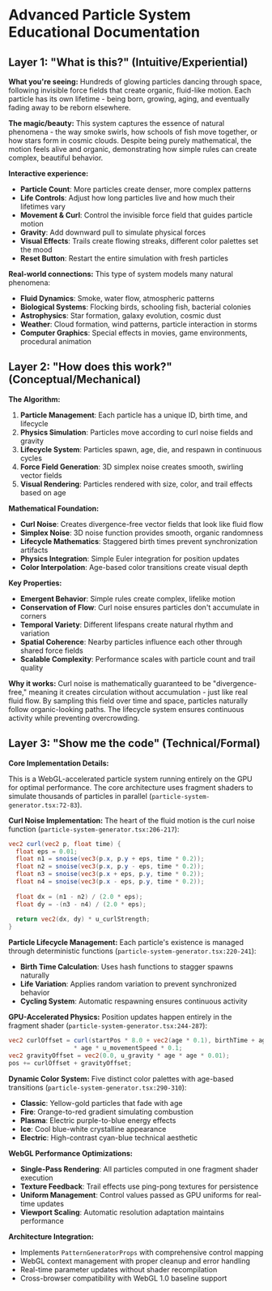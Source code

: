 # Advanced Particle System Educational Documentation

## Layer 1: "What is this?" (Intuitive/Experiential)

**What you're seeing:** Hundreds of glowing particles dancing through space, following invisible force fields that create organic, fluid-like motion. Each particle has its own lifetime - being born, growing, aging, and eventually fading away to be reborn elsewhere.

**The magic/beauty:** This system captures the essence of natural phenomena - the way smoke swirls, how schools of fish move together, or how stars form in cosmic clouds. Despite being purely mathematical, the motion feels alive and organic, demonstrating how simple rules can create complex, beautiful behavior.

**Interactive experience:**
- **Particle Count**: More particles create denser, more complex patterns
- **Life Controls**: Adjust how long particles live and how much their lifetimes vary
- **Movement & Curl**: Control the invisible force field that guides particle motion
- **Gravity**: Add downward pull to simulate physical forces
- **Visual Effects**: Trails create flowing streaks, different color palettes set the mood
- **Reset Button**: Restart the entire simulation with fresh particles

**Real-world connections:** This type of system models many natural phenomena:
- **Fluid Dynamics**: Smoke, water flow, atmospheric patterns
- **Biological Systems**: Flocking birds, schooling fish, bacterial colonies  
- **Astrophysics**: Star formation, galaxy evolution, cosmic dust
- **Weather**: Cloud formation, wind patterns, particle interaction in storms
- **Computer Graphics**: Special effects in movies, game environments, procedural animation

## Layer 2: "How does this work?" (Conceptual/Mechanical)

**The Algorithm:**
1. **Particle Management**: Each particle has a unique ID, birth time, and lifecycle
2. **Physics Simulation**: Particles move according to curl noise fields and gravity
3. **Lifecycle System**: Particles spawn, age, die, and respawn in continuous cycles
4. **Force Field Generation**: 3D simplex noise creates smooth, swirling vector fields
5. **Visual Rendering**: Particles rendered with size, color, and trail effects based on age

**Mathematical Foundation:**
- **Curl Noise**: Creates divergence-free vector fields that look like fluid flow
- **Simplex Noise**: 3D noise function provides smooth, organic randomness
- **Lifecycle Mathematics**: Staggered birth times prevent synchronization artifacts
- **Physics Integration**: Simple Euler integration for position updates
- **Color Interpolation**: Age-based color transitions create visual depth

**Key Properties:**
- **Emergent Behavior**: Simple rules create complex, lifelike motion
- **Conservation of Flow**: Curl noise ensures particles don't accumulate in corners
- **Temporal Variety**: Different lifespans create natural rhythm and variation
- **Spatial Coherence**: Nearby particles influence each other through shared force fields
- **Scalable Complexity**: Performance scales with particle count and trail quality

**Why it works:** Curl noise is mathematically guaranteed to be "divergence-free," meaning it creates circulation without accumulation - just like real fluid flow. By sampling this field over time and space, particles naturally follow organic-looking paths. The lifecycle system ensures continuous activity while preventing overcrowding.

## Layer 3: "Show me the code" (Technical/Formal)

**Core Implementation Details:**

This is a WebGL-accelerated particle system running entirely on the GPU for optimal performance. The core architecture uses fragment shaders to simulate thousands of particles in parallel (`particle-system-generator.tsx:72-83`).

**Curl Noise Implementation:**
The heart of the fluid motion is the curl noise function (`particle-system-generator.tsx:206-217`):

```glsl
vec2 curl(vec2 p, float time) {
  float eps = 0.01;
  float n1 = snoise(vec3(p.x, p.y + eps, time * 0.2));
  float n2 = snoise(vec3(p.x, p.y - eps, time * 0.2));
  float n3 = snoise(vec3(p.x + eps, p.y, time * 0.2));
  float n4 = snoise(vec3(p.x - eps, p.y, time * 0.2));
  
  float dx = (n1 - n2) / (2.0 * eps);
  float dy = -(n3 - n4) / (2.0 * eps);
  
  return vec2(dx, dy) * u_curlStrength;
}
```

**Particle Lifecycle Management:**
Each particle's existence is managed through deterministic functions (`particle-system-generator.tsx:220-241`):
- **Birth Time Calculation**: Uses hash functions to stagger spawns naturally
- **Life Variation**: Applies random variation to prevent synchronized behavior
- **Cycling System**: Automatic respawning ensures continuous activity

**GPU-Accelerated Physics:**
Position updates happen entirely in the fragment shader (`particle-system-generator.tsx:244-287`):

```glsl
vec2 curlOffset = curl(startPos * 8.0 + vec2(age * 0.1), birthTime + age) 
                  * age * u_movementSpeed * 0.1;
vec2 gravityOffset = vec2(0.0, u_gravity * age * age * 0.01);
pos += curlOffset + gravityOffset;
```

**Dynamic Color System:**
Five distinct color palettes with age-based transitions (`particle-system-generator.tsx:290-310`):
- **Classic**: Yellow-gold particles that fade with age
- **Fire**: Orange-to-red gradient simulating combustion
- **Plasma**: Electric purple-to-blue energy effects
- **Ice**: Cool blue-white crystalline appearance
- **Electric**: High-contrast cyan-blue technical aesthetic

**WebGL Performance Optimizations:**
- **Single-Pass Rendering**: All particles computed in one fragment shader execution
- **Texture Feedback**: Trail effects use ping-pong textures for persistence
- **Uniform Management**: Control values passed as GPU uniforms for real-time updates
- **Viewport Scaling**: Automatic resolution adaptation maintains performance

**Architecture Integration:**
- Implements `PatternGeneratorProps` with comprehensive control mapping
- WebGL context management with proper cleanup and error handling
- Real-time parameter updates without shader recompilation
- Cross-browser compatibility with WebGL 1.0 baseline support
